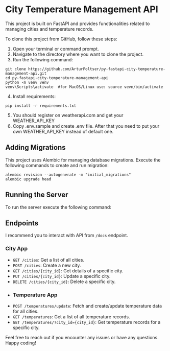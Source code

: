 # City Temperature Management API
This project is built on FastAPI and provides functionalities related to managing cities and temperature records.

To clone this project from GitHub, follow these steps:
1. Open your terminal or command prompt.
2. Navigate to the directory where you want to clone the project.
3. Run the following command:
```shell
git clone https://github.com/ArturPoltser/py-fastapi-city-temperature-management-api.git
cd py-fastapi-city-temperature-management-api
python -m venv venv
venv\Scripts\activate  #for MacOS/Linux use: source vevn/bin/activate
```
4. Install requirements:
```shell
pip install -r requirements.txt
```
5. You should register on weatherapi.com and get your WEATHER_API_KEY
6. Copy .env.sample and create .env file. After that you need to put your own WEATHER_API_KEY instead of default one.
## Adding Migrations
This project uses Alembic for managing database migrations. Execute the following commands to create and run migration:
```shell
alembic revision --autogenerate -m "initial_migrations"
alembic upgrade head
```
## Running the Server
To run the server execute the following command:
## Endpoints
I recommend you to interact with API from ```/docs``` endpoint.
### City App
* ```GET /cities```: Get a list of all cities.
* ```POST /cities```: Create a new city.
* ```GET /cities/{city_id}```: Get details of a specific city.
* ```PUT /cities/{city_id}```: Update a specific city.
* ```DELETE /cities/{city_id}```: Delete a specific city.
* ### Temperature App
* ```POST /temperatures/update```: Fetch and create/update temperature data for all cities.
* ```GET /temperatures```: Get a list of all temperature records.
* ```GET /temperatures/?city_id={city_id}```: Get temperature records for a specific city.

Feel free to reach out if you encounter any issues or have any questions. Happy coding!
